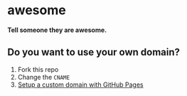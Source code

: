 awesome
=======

**Tell someone they are awesome.**

## Do you want to use your own domain?

1. Fork this repo
2. Change the `CNAME`
3. [Setup a custom domain with GitHub Pages](https://help.github.com/articles/setting-up-a-custom-domain-with-pages)
